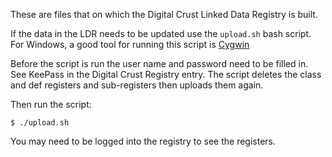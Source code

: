 These are files that on which the Digital Crust Linked Data Registry is built.

If the data in the LDR needs to be updated use the `upload.sh` bash script. For Windows, a good tool for running this script is [Cygwin](https://www.cygwin.com/)

Before the script is run the user name and password need to be filled in. See KeePass in the Digital Crust Registry entry. The script deletes the class and def registers and sub-registers then uploads them again.

Then run the script:

```
$ ./upload.sh
```

You may need to be logged into the registry to see the registers.
